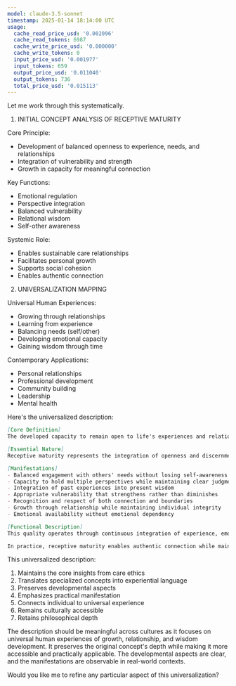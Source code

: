 ```yaml
---
model: claude-3.5-sonnet
timestamp: 2025-01-14 18:14:00 UTC
usage:
  cache_read_price_usd: '0.002096'
  cache_read_tokens: 6987
  cache_write_price_usd: '0.000000'
  cache_write_tokens: 0
  input_price_usd: '0.001977'
  input_tokens: 659
  output_price_usd: '0.011040'
  output_tokens: 736
  total_price_usd: '0.015113'
---
```


Let me work through this systematically.

1. INITIAL CONCEPT ANALYSIS OF RECEPTIVE MATURITY

Core Principle:
- Development of balanced openness to experience, needs, and relationships
- Integration of vulnerability and strength
- Growth in capacity for meaningful connection

Key Functions:
- Emotional regulation
- Perspective integration
- Balanced vulnerability
- Relational wisdom
- Self-other awareness

Systemic Role:
- Enables sustainable care relationships
- Facilitates personal growth
- Supports social cohesion
- Enables authentic connection

2. UNIVERSALIZATION MAPPING

Universal Human Experiences:
- Growing through relationships
- Learning from experience
- Balancing needs (self/other)
- Developing emotional capacity
- Gaining wisdom through time

Contemporary Applications:
- Personal relationships
- Professional development
- Community building
- Leadership
- Mental health

Here's the universalized description:

```markdown
[Core Definition]
The developed capacity to remain open to life's experiences and relationships while maintaining a balanced awareness of both strength and vulnerability. It manifests as the ability to engage authentically with others' needs and perspectives while honoring one's own boundaries and limitations.

[Essential Nature]
Receptive maturity represents the integration of openness and discernment that develops through lived experience and conscious growth. It combines the wisdom to recognize what requires attention with the capacity to engage appropriately. This quality emerges from the intersection of emotional intelligence, relational experience, and self-awareness, enabling both deep connection and healthy boundaries. It manifests as a dynamic balance between receptivity and stability, vulnerability and strength.

[Manifestations]
- Balanced engagement with others' needs without losing self-awareness
- Capacity to hold multiple perspectives while maintaining clear judgment
- Integration of past experiences into present wisdom
- Appropriate vulnerability that strengthens rather than diminishes
- Recognition and respect of both connection and boundaries
- Growth through relationship while maintaining individual integrity
- Emotional availability without emotional dependency

[Functional Description]
This quality operates through continuous integration of experience, emotion, and understanding. It develops through cycles of engagement and reflection, where each interaction adds to a growing capacity for wise receptivity. The maturity aspect emerges from successfully navigating challenges in relationship and learning from both positive and difficult experiences, gradually building a flexible strength that can remain open without becoming overwhelmed.

In practice, receptive maturity enables authentic connection while maintaining healthy boundaries. It allows individuals to engage deeply with others' experiences and needs while staying grounded in their own truth. This balance creates sustainable relationships, effective caregiving, and meaningful personal growth, manifesting in both professional and personal contexts as the ability to remain present and engaged while maintaining clarity and stability.
```

This universalized description:
1. Maintains the core insights from care ethics
2. Translates specialized concepts into experiential language
3. Preserves developmental aspects
4. Emphasizes practical manifestation
5. Connects individual to universal experience
6. Remains culturally accessible
7. Retains philosophical depth

The description should be meaningful across cultures as it focuses on universal human experiences of growth, relationship, and wisdom development. It preserves the original concept's depth while making it more accessible and practically applicable. The developmental aspects are clear, and the manifestations are observable in real-world contexts.

Would you like me to refine any particular aspect of this universalization?